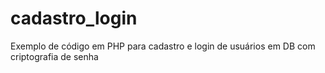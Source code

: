# cadastro_login
Exemplo de código em PHP para cadastro e login de usuários em DB com criptografia de senha
